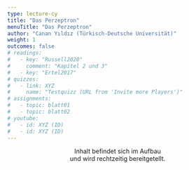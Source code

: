 ```yaml
---
type: lecture-cy
title: "Das Perzeptron"
menuTitle: "Das Perzeptron"
author: "Canan Yıldız (Türkisch-Deutsche Universität)"
weight: 1
outcomes: false
# readings:
#   - key: "Russell2020"
#     comment: "Kapitel 2 und 3"
#   - key: "Ertel2017"
# quizzes:
#   - link: XYZ
#     name: "Testquizz (URL from 'Invite more Players')"
# assignments:
#   - topic: blatt01
#   - topic: blatt02
# youtube:
#   - id: XYZ (ID)
#   - id: XYZ (ID)
---
```



<div style="text-align:center;">
Inhalt befindet sich im Aufbau<br>
und wird rechtzeitig bereitgetellt.
</div>


